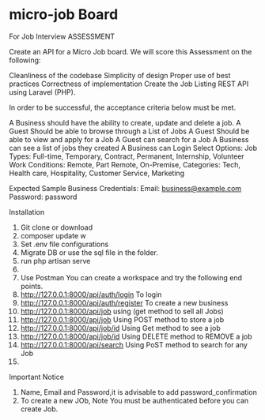 # micro-job Board
For Job Interview
ASSESSMENT

Create an API for a Micro Job board. We will score this Assessment on the following:

Cleanliness of the codebase
Simplicity of design
Proper use of best practices
Correctness of implementation
Create the Job Listing REST API using Laravel (PHP).

In order to be successful, the acceptance criteria below must be met.

A Business should have the ability to create, update and delete a job.
A Guest Should be able to browse through a List of Jobs
A Guest Should be able to view and apply for a Job
A Guest can search for a Job
A Business can see a list of jobs they created
A Business can Login
Select Options:
Job Types: Full-time, Temporary, Contract, Permanent, Internship, Volunteer
Work Conditions: Remote, Part Remote, On-Premise,
Categories: Tech, Health care, Hospitality, Customer Service, Marketing 


Expected Sample Business Credentials:
Email: business@example.com
Password: password

Installation 
1. Git clone or download 
2. composer update  w
3. Set .env file configurations
4. Migrate DB or use the sql file in the folder.
5. run php artisan serve
6. 
7. Use Postman You can create a workspace and try the following end points.
8. http://127.0.0.1:8000/api/auth/login To login
9. http://127.0.0.1:8000/api/auth/register To create a new business
10. http://127.0.0.1:8000/api/job   using (get method to sell all Jobs)
11. http://127.0.0.1:8000/api/job Using POST method to store a job
12. http://127.0.0.1:8000/api/job/id Using Get method to see a job
13. http://127.0.0.1:8000/api/job/id Using DELETE method to REMOVE a job
14.  http://127.0.0.1:8000/api/search Using PoST method to search for any Job
15.  


 Important Notice
1. Name, Email and Password,it is advisable to add password_confirmation
2. To create a new JOb, Note You must be authenticated before you can create Job.
